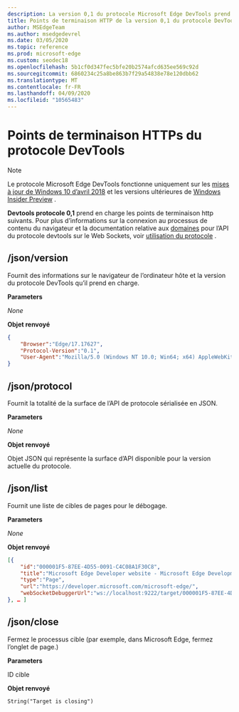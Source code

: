 ```yaml
---
description: La version 0,1 du protocole Microsoft Edge DevTools prend en charge les points de terminaison HTTP suivants.
title: Points de terminaison HTTP de la version 0,1 du protocole DevTools
author: MSEdgeTeam
ms.author: msedgedevrel
ms.date: 03/05/2020
ms.topic: reference
ms.prod: microsoft-edge
ms.custom: seodec18
ms.openlocfilehash: 5b1cf0d347fec5bfe20b2574afcd635ee569c92d
ms.sourcegitcommit: 6860234c25a8be863b7f29a54838e78e120dbb62
ms.translationtype: MT
ms.contentlocale: fr-FR
ms.lasthandoff: 04/09/2020
ms.locfileid: "10565483"
---
```

# Points de terminaison HTTPs du protocole DevTools

> [!NOTE]
> Le protocole Microsoft Edge DevTools fonctionne uniquement sur les [mises à jour de Windows 10 d’avril 2018](https://blogs.windows.com/windowsexperience/2018/04/30/how-to-get-the-windows-10-april-2018-update/#5VXkQMU41CJzZPER.97) et les versions ultérieures de [Windows Insider Preview](https://insider.windows.com/en-us/getting-started/) .

**Devtools protocole 0,1** prend en charge les points de terminaison http suivants. Pour plus d’informations sur la connexion au processus de contenu du navigateur et la documentation relative aux [domaines](domains/index.md) pour l’API du protocole devtools sur le Web Sockets, voir [utilisation du protocole](../index.md#using-the-protocol) .

## /json/version
Fournit des informations sur le navigateur de l’ordinateur hôte et la version du protocole DevTools qu’il prend en charge.

**Parameters**

*None*

**Objet renvoyé**

```json
{
    "Browser":"Edge/17.17627",
    "Protocol-Version":"0.1",
    "User-Agent":"Mozilla/5.0 (Windows NT 10.0; Win64; x64) AppleWebKit/537.36 (KHTML, like Gecko) Chrome/64.0.3282.140 Safari/537.36 Edge/17.17627"
}
```

## /json/protocol

Fournit la totalité de la surface de l’API de protocole sérialisée en JSON.

**Parameters**

*None*

**Objet renvoyé**

Objet JSON qui représente la surface d’API disponible pour la version actuelle du protocole.

## /json/list

Fournit une liste de cibles de pages pour le débogage.

**Parameters**

*None*

**Objet renvoyé**

```json
[{
    "id":"000001F5-87EE-4D55-0091-C4C08A1F30C8",
    "title":"Microsoft Edge Developer website - Microsoft Edge Development",
    "type":"Page",
    "url":"https://developer.microsoft.com/microsoft-edge/",
    "webSocketDebuggerUrl":"ws://localhost:9222/target/000001F5-87EE-4D55-0091-C4C08A1F30C8"
}, … ]
```

## /json/close

Fermez le processus cible (par exemple, dans Microsoft Edge, fermez l’onglet de page.)

**Parameters**

ID cible 

**Objet renvoyé**

```
String("Target is closing")
```
